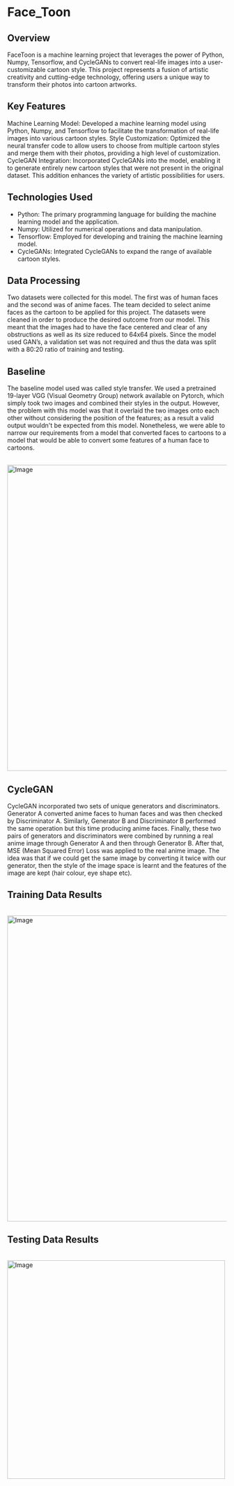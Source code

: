 # Face_Toon

## Overview
FaceToon is a machine learning project that leverages the power of Python, Numpy, Tensorflow, and CycleGANs to convert real-life images into a user-customizable cartoon style. This project represents a fusion of artistic creativity and cutting-edge technology, offering users a unique way to transform their photos into cartoon artworks.

## Key Features
Machine Learning Model: Developed a machine learning model using Python, Numpy, and Tensorflow to facilitate the transformation of real-life images into various cartoon styles.
Style Customization: Optimized the neural transfer code to allow users to choose from multiple cartoon styles and merge them with their photos, providing a high level of customization.
CycleGAN Integration: Incorporated CycleGANs into the model, enabling it to generate entirely new cartoon styles that were not present in the original dataset. This addition enhances the variety of artistic possibilities for users.

## Technologies Used
* Python: The primary programming language for building the machine learning model and the application.
* Numpy: Utilized for numerical operations and data manipulation.
* Tensorflow: Employed for developing and training the machine learning model.
* CycleGANs: Integrated CycleGANs to expand the range of available cartoon styles.

## Data Processing
Two datasets were collected for this model. The first was of human faces and the second was of anime faces. The team decided to select anime faces as the cartoon to be applied for this project.
The datasets were cleaned in order to produce the desired outcome from our model. This meant that the images had to have the face centered and clear of any obstructions as well as its size reduced to 64x64 pixels. Since the model used GAN’s, a validation set was not required and thus the data was split with a 80:20 ratio of training and testing.

## Baseline
The baseline model used was called style transfer. We used a pretrained 19-layer VGG (Visual Geometry Group) network available on Pytorch, which simply took two images and combined their styles in the output. However, the problem with this model was that it overlaid the two images onto each other without considering the position of the features; as a result a valid output wouldn't be expected from this model. Nonetheless, we were able to narrow our requirements from a model that converted faces to cartoons to a model that would be able to convert some features of a human face to cartoons.

&emsp;&emsp;&emsp;&emsp;&emsp;&emsp;&emsp;&emsp;&emsp;&emsp;
<img src="https://github.com/RayyanKhan48/Face_Toon/assets/115880728/cd68075b-7f7a-4cf6-b2d9-9aa205fb9289" width="700" alt="Image">

## CycleGAN
CycleGAN incorporated two sets of unique generators and discriminators. Generator A  converted anime faces to human faces and was then checked by Discriminator A. Similarly, Generator B and Discriminator B performed the same operation but this time producing anime faces. Finally, these two pairs of generators and discriminators were combined by running a real anime image through Generator A and then through Generator B. After that, MSE (Mean Squared Error) Loss was applied to the real anime image. The idea was that if we could get the same image by converting it twice with our generator, then the style of the image space is learnt and the features of the image are kept  (hair colour, eye shape etc). 

## Training Data Results
&emsp;&emsp;&emsp;&emsp;&emsp;&emsp;&emsp;&emsp;&emsp;&emsp;
<img src="https://github.com/RayyanKhan48/Face_Toon/assets/115880728/03975076-c4b8-44e5-bd92-b8338adc402e" width="700" alt="Image">

## Testing Data Results
&emsp;&emsp;&emsp;&emsp;&emsp;&emsp;&emsp;&emsp;&emsp;&emsp;&emsp;&emsp;&emsp;&emsp;&emsp;&emsp;
<img src="https://github.com/RayyanKhan48/Face_Toon/assets/115880728/171a6be2-ad72-4649-af6f-8469eba87fd7" width="500" alt="Image">
